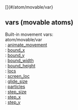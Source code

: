 []{#/atom/movable/var}    
## vars (movable atoms)    
Built-in movement vars:    
atom/movable/var    
:   [animate_movement](/ref/atom/movable/var/animate_movement/animate_movement.md)    
:   [bound_x](/ref/atom/movable/var/bound_x/bound_x.md)    
:   [bound_y](/ref/atom/movable/var/bound_y/bound_y.md)    
:   [bound_width](/ref/atom/movable/var/bound_width/bound_width.md)    
:   [bound_height](/ref/atom/movable/var/bound_height/bound_height.md)    
:   [locs](/ref/atom/movable/var/locs/locs.md)    
:   [screen_loc](/ref/atom/movable/var/screen_loc/screen_loc.md)    
:   [glide_size](/ref/atom/movable/var/glide_size/glide_size.md)    
:   [particles](/ref/atom/movable/var/particles/particles.md)    
:   [step_size](/ref/atom/movable/var/step_size/step_size.md)    
:   [step_x](/ref/atom/movable/var/step_x/step_x.md)    
:   [step_y](/ref/atom/movable/var/step_y/step_y.md)  